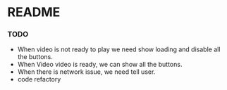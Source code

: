 #  README

### TODO

- When video is not ready to play we need show loading and disable all the buttons.
- When Video video is ready, we can show all the buttons.
- When there is network issue, we need tell user.
- code refactory
